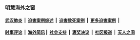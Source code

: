 
### 明慧海外之窗

####  [武汉肺炎](indexes/365.md?t=05110600) &nbsp;|&nbsp;  [迫害案例综述](indexes/328.md?t=05110600) &nbsp;|&nbsp; [迫害致死案例](indexes/277.md?t=05110600)  &nbsp;|&nbsp; [更多迫害案例](indexes/81.md?t=05110600)  &nbsp;|&nbsp; 
####  [时事评论](indexes/19.md?t=05110600) &nbsp;|&nbsp; [海外简讯](indexes/245.md?t=05110600)&nbsp;|&nbsp;  [社会支持](indexes/140.md?t=05110600) &nbsp;|&nbsp; [褒奖决议](indexes/282.md?t=05110600) &nbsp;|&nbsp; [社区报道](indexes/91.md?t=05110600)  &nbsp;|&nbsp; [天人之间](indexes/78.md?t=05110600) 

